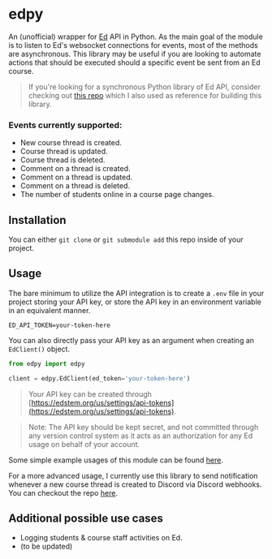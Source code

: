# edpy

An (unofficial) wrapper for [Ed](https://edstem.org) API in Python. As the main goal of the module is to listen to Ed's websocket connections for events, most of the methods are asynchronous. This library may be useful if you are looking to automate actions that should be executed should a specific event be sent from an Ed course.

>If you're looking for a synchronous Python library of Ed API, consider checking out [this repo](https://github.com/smartspot2/edapi) which I also used as reference for building this library.

###  Events currently supported:
- New course thread is created. 
- Course thread is updated.
- Course thread is deleted. 
- Comment on a thread is created.
- Comment on a thread is updated.
- Comment on a thread is deleted.
-  The number of students online in a course page changes.

## Installation
You can either `git clone` or `git submodule add` this repo inside of your project. 

## Usage
The bare minimum to utilize the API integration is to create a `.env` file in your project storing your API key, or store the API key in an environment variable in an equivalent manner. 
```
ED_API_TOKEN=your-token-here
```
You can also directly pass your API key as an argument when creating an `EdClient()` object.
```python 
from edpy import edpy

client = edpy.EdClient(ed_token='your-token-here')
```
> Your API key can be created through [https://edstem.org/us/settings/api-tokens](https://edstem.org/us/settings/api-tokens).

>Note: The API key should be kept secret, and not committed through any version control system as it acts as an authorization for any Ed usage on behalf of your account.

Some simple example usages of this module can be found [here](https://github.com/bachtran02/edpy/tree/dev/examples). 

For a more advanced usage, I currently use this library to send notification whenever a new course thread is created to Discord via Discord webhooks. You can checkout the repo [here](https://github.com/bachtran02/ed-discohook).

## Additional possible use cases
- Logging students & course staff activities on Ed. 
- (to be updated)
